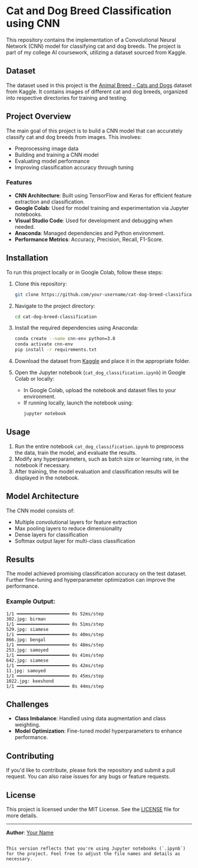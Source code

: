 
# Cat and Dog Breed Classification using CNN

This repository contains the implementation of a Convolutional Neural Network (CNN) model for classifying cat and dog breeds. The project is part of my college AI coursework, utilizing a dataset sourced from Kaggle.

## Dataset

The dataset used in this project is the [Animal Breed - Cats and Dogs](https://www.kaggle.com/datasets/imsparsh/animal-breed-cats-and-dogs) dataset from Kaggle. It contains images of different cat and dog breeds, organized into respective directories for training and testing.

## Project Overview

The main goal of this project is to build a CNN model that can accurately classify cat and dog breeds from images. This involves:

- Preprocessing image data
- Building and training a CNN model
- Evaluating model performance
- Improving classification accuracy through tuning

### Features

- **CNN Architecture**: Built using TensorFlow and Keras for efficient feature extraction and classification.
- **Google Colab**: Used for model training and experimentation via Jupyter notebooks.
- **Visual Studio Code**: Used for development and debugging when needed.
- **Anaconda**: Managed dependencies and Python environment.
- **Performance Metrics**: Accuracy, Precision, Recall, F1-Score.

## Installation

To run this project locally or in Google Colab, follow these steps:

1. Clone this repository:
   ```bash
   git clone https://github.com/your-username/cat-dog-breed-classification.git
   ```
2. Navigate to the project directory:
   ```bash
   cd cat-dog-breed-classification
   ```
3. Install the required dependencies using Anaconda:
   ```bash
   conda create --name cnn-env python=3.8
   conda activate cnn-env
   pip install -r requirements.txt
   ```

4. Download the dataset from [Kaggle](https://www.kaggle.com/datasets/imsparsh/animal-breed-cats-and-dogs) and place it in the appropriate folder.

5. Open the Jupyter notebook (`cat_dog_classification.ipynb`) in Google Colab or locally:
   - In Google Colab, upload the notebook and dataset files to your environment.
   - If running locally, launch the notebook using:
     ```bash
     jupyter notebook
     ```

## Usage

1. Run the entire notebook `cat_dog_classification.ipynb` to preprocess the data, train the model, and evaluate the results.
2. Modify any hyperparameters, such as batch size or learning rate, in the notebook if necessary.
3. After training, the model evaluation and classification results will be displayed in the notebook.

## Model Architecture

The CNN model consists of:

- Multiple convolutional layers for feature extraction
- Max pooling layers to reduce dimensionality
- Dense layers for classification
- Softmax output layer for multi-class classification

## Results

The model achieved promising classification accuracy on the test dataset. Further fine-tuning and hyperparameter optimization can improve the performance.

### Example Output:
```
1/1 ━━━━━━━━━━━━━━━━━━━━ 0s 52ms/step
302.jpg: birman
1/1 ━━━━━━━━━━━━━━━━━━━━ 0s 51ms/step
529.jpg: siamese
1/1 ━━━━━━━━━━━━━━━━━━━━ 0s 40ms/step
866.jpg: bengal
1/1 ━━━━━━━━━━━━━━━━━━━━ 0s 48ms/step
253.jpg: samoyed
1/1 ━━━━━━━━━━━━━━━━━━━━ 0s 41ms/step
642.jpg: siamese
1/1 ━━━━━━━━━━━━━━━━━━━━ 0s 42ms/step
11.jpg: samoyed
1/1 ━━━━━━━━━━━━━━━━━━━━ 0s 45ms/step
1022.jpg: keeshond
1/1 ━━━━━━━━━━━━━━━━━━━━ 0s 44ms/step
```

## Challenges

- **Class Imbalance**: Handled using data augmentation and class weighting.
- **Model Optimization**: Fine-tuned model hyperparameters to enhance performance.

## Contributing

If you'd like to contribute, please fork the repository and submit a pull request. You can also raise issues for any bugs or feature requests.

## License

This project is licensed under the MIT License. See the [LICENSE](LICENSE) file for more details.

---

**Author**: [Your Name](https://www.linkedin.com/in/your-linkedin)
```

This version reflects that you're using Jupyter notebooks (`.ipynb`) for the project. Feel free to adjust the file names and details as necessary.
